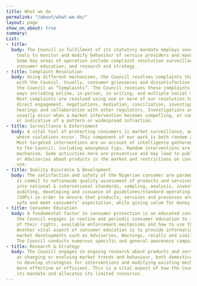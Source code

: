 ```yaml
---
title: What we do
permalink: "/about/what-we-do/"
layout: page
show_on_about: true
summary: 
List:
- title: 
  body: The Council in fulfilment of its statutory mandate employs several regulatory
    tools to monitor and modify behaviour of service providers and manufacturers.
    Some key areas of operation include complaint resolution surveillance and enforcement,
    consumer education; and research and strategy.
- title: Complaint Resolution
  body: Using different mechanisms, the Council resolves complaints that are filed
    with the Council. Usually, consumer grievances and dissatisfaction are filed with
    the Council as “Complaints”. The Council receives these complaints in diverse
    ways including online, in-person, in writing, and multiple social media platforms.
    Most complaints are resolved using one or more of our resolution tools, such as
    direct engagement, negotiations, mediation, conciliation, investigations, administrative
    hearings and collaboration with other regulators. Investigations and hearings
    usually occur when a market intervention becomes compelling, or conduct is egregious
    or indicative of a pattern or widespread infraction.
- title: Surveillance & Enforcement
  body: A vital tool of protecting consumers is market surveillance, and enforcement
    where violations occur. This component of our work is both random and targeted.
    Most targeted interventions are on account of intelligence gathered by, or provided
    to the Council, including anonymous tips. Random interventions are a quality assurance
    mechanism. Some activities here are preventive and may lead to publishing Guidelines
    or Advisories about products in the market and restrictions on consumption or
    use.
- title: Quality Assurance & Development
  body: The satisfaction and safety of the Nigerian consumer are paramount. The Council
    is commit to nationwide quality assessment of products and services, through inputs
    into national & international standards, sampling, analysis, investigation, process
    auditing, developing and issuance of guidelines/standard operating procedures
    (SOPs) in order to ensure that products, services and processes are of good quality,
    safe and meet consumers’ expectation, while giving value for money.
- title: Consumer Education
  body: A fundamental factor in consumer protection is an educated consumer. As such,
    the Council engages in routine and periodic consumer education to inform consumers
    of their rights, available enforcement mechanisms and how to use the processes.
    Another vital aspect of consumer education is to provide information about key
    market developments such as Advisories, Warnings, recalls and similar interventions.
    The Council conducts numerous specific and general awareness campaigns.
- title: Research & Strategy
  body: The Council engages in ongoing research about products and services, as well
    as changing or evolving market trends and behaviour, both domestically and globally,
    to develop strategies for interventions and modifying existing mechanisms to be
    more effective or efficient. This is a vital aspect of how the Council accomplishes
    its mandate and allocates its limited resources.
---
```


